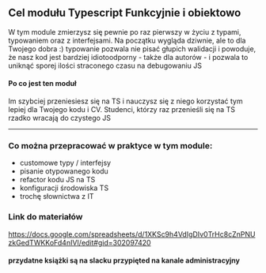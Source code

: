 ## Cel modułu Typescript Funkcyjnie i obiektowo

W tym module zmierzysz się pewnie po raz pierwszy w życiu z typami, typowaniem oraz z interfejsami. Na początku wygląda dziwnie, ale to dla Twojego dobra :) typowanie pozwala nie pisać głupich walidacji i powoduje, że nasz kod jest bardziej idiotoodporny - także dla autorów - i pozwala to uniknąć sporej ilości straconego czasu na debugowaniu JS

#### Po co jest ten moduł
Im szybciej przeniesiesz się na TS i nauczysz się z niego korzystać tym lepiej dla Twojego kodu i CV. Studenci, którzy raz przenieśli się na TS rzadko wracają do czystego JS

***

### Co można przepracować w praktyce w tym module:
- customowe typy / interfejsy
- pisanie otypowanego kodu
- refactor kodu JS na TS
- konfiguracji środowiska TS
- trochę słownictwa z IT

### Link do materiałów
https://docs.google.com/spreadsheets/d/1XKSc9h4VdIgDIv0TrHc8cZnPNUzkGedTWKKoFd4nIVI/edit#gid=302097420

#### przydatne książki są na slacku przypięted na kanale administracyjny

